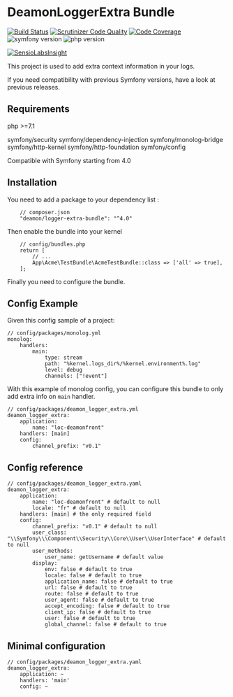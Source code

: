 DeamonLoggerExtra Bundle
==============================

[![Build Status](https://travis-ci.org/FrDeamon/logger-extra-bundle.svg?branch=master&style=flat)](https://travis-ci.org/FrDeamon/logger-extra-bundle)
[![Scrutinizer Code Quality](https://scrutinizer-ci.com/g/FrDeamon/logger-extra-bundle/badges/quality-score.png?b=master)](https://scrutinizer-ci.com/g/FrDeamon/logger-extra-bundle/?branch=master)
[![Code Coverage](https://scrutinizer-ci.com/g/FrDeamon/logger-extra-bundle/badges/coverage.png?b=master)](https://scrutinizer-ci.com/g/FrDeamon/logger-extra-bundle/?branch=master)
![symfony version](https://img.shields.io/badge/symfony->=4.0-blue.svg)
![php version](https://img.shields.io/badge/php->=7.1-blue.svg)


[![SensioLabsInsight](https://insight.sensiolabs.com/projects/5a913c84-a190-40f7-9e46-3c2052692fcd/big.png)](https://insight.sensiolabs.com/projects/5a913c84-a190-40f7-9e46-3c2052692fcd)


This project is used to add extra context information in your logs.  

If you need compatibility with previous Symfony versions, have a look at previous releases.  

Requirements
----------------
php >=7.1

symfony/security
symfony/dependency-injection
symfony/monolog-bridge
symfony/http-kernel
symfony/http-foundation
symfony/config

Compatible with Symfony starting from 4.0

Installation
----------------

You need to add a package to your dependency list :
```
    // composer.json
    "deamon/logger-extra-bundle": "^4.0"
```

Then enable the bundle into your kernel
```
    // config/bundles.php
    return [
        // ...
        App\Acme\TestBundle\AcmeTestBundle::class => ['all' => true],
    ];
```

Finally you need to configure the bundle.


## Config Example

Given this config sample of a project:

```
// config/packages/monolog.yml
monolog:
    handlers:
        main:
            type: stream
            path: "%kernel.logs_dir%/%kernel.environment%.log"
            level: debug
            channels: ["!event"]
```            

With this example of monolog config, you can configure this bundle to only add extra info on `main` handler.

```
// config/packages/deamon_logger_extra.yml
deamon_logger_extra:
    application:  
        name: "loc-deamonfront"
    handlers: [main]
    config:
        channel_prefix: "v0.1"
```

## Config reference

```
// config/packages/deamon_logger_extra.yaml
deamon_logger_extra:
    application:
        name: "loc-deamonfront" # default to null
        locale: "fr" # default to null
    handlers: [main] # the only required field
    config:
        channel_prefix: "v0.1" # default to null
        user_class: "\\Symfony\\\Component\\Security\\Core\\User\\UserInterface" # default to null
        user_methods:
            user_name: getUsername # default value
        display:
            env: false # default to true
            locale: false # default to true
            application_name: false # default to true
            url: false # default to true
            route: false # default to true
            user_agent: false # default to true
            accept_encoding: false # default to true
            client_ip: false # default to true
            user: false # default to true
            global_channel: false # default to true
```
## Minimal configuration

```
// config/packages/deamon_logger_extra.yaml
deamon_logger_extra:
    application: ~
    handlers: 'main'
    config: ~
```
